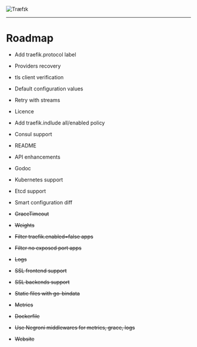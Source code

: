 ![Træfɪk](http://traefik.github.io/traefik.logo.svg "Træfɪk")
___

# Roadmap

* Add traefik.protocol label
* Providers recovery
* tls client verification
* Default configuration values
* Retry with streams
* Licence
* Add traefik.indlude all/enabled policy
* Consul support
* README
* API enhancements
* Godoc


* Kubernetes support
* Etcd support
* Smart configuration diff


* ~~GraceTimeout~~
* ~~Weights~~
* ~~Filter traefik.enabled=false apps~~
* ~~Filter no exposed port apps~~
* ~~Logs~~
* ~~SSL frontend support~~
* ~~SSL backends support~~
* ~~Static files with go-bindata~~
* ~~Metrics~~
* ~~Dockerfile~~
* ~~Use Negroni middlewares for metrics, grace, logs~~
* ~~Website~~
